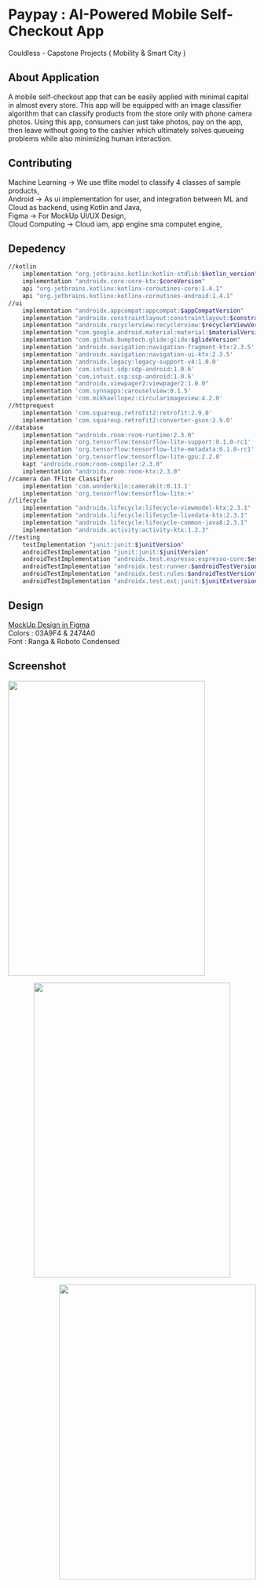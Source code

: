 # Paypay : AI-Powered Mobile Self-Checkout App
Couldless - Capstone Projects ( Mobility & Smart City )
## About Application
A mobile self-checkout app that can be easily applied with minimal capital in almost every store. This app will be equipped with an image classifier algorithm that can classify products from the store only with phone camera photos. Using this app, consumers can just take photos, pay on the app, then leave without going to the cashier which ultimately solves queueing problems while also minimizing human interaction.
## Contributing
Machine Learning -> We use tflite model to classify 4 classes of sample products,\
Android -> As ui implementation for user, and integration between ML and Cloud as backend, using Kotlin and Java,\
Figma -> For MockUp UI/UX Design,\
Cloud Computing ->  Cloud iam, app engine sma computet engine,
## Depedency
```bash
//kotlin
    implementation "org.jetbrains.kotlin:kotlin-stdlib:$kotlin_version"
    implementation "androidx.core:core-ktx:$coreVersion"
    api "org.jetbrains.kotlinx:kotlinx-coroutines-core:1.4.1"
    api "org.jetbrains.kotlinx:kotlinx-coroutines-android:1.4.1"
//ui
    implementation "androidx.appcompat:appcompat:$appCompatVersion"
    implementation "androidx.constraintlayout:constraintlayout:$constraintLayoutVersion"
    implementation "androidx.recyclerview:recyclerview:$recyclerViewVersion"
    implementation "com.google.android.material:material:$materialVersion"
    implementation "com.github.bumptech.glide:glide:$glideVersion"
    implementation 'androidx.navigation:navigation-fragment-ktx:2.3.5'
    implementation 'androidx.navigation:navigation-ui-ktx:2.3.5'
    implementation 'androidx.legacy:legacy-support-v4:1.0.0'
    implementation 'com.intuit.sdp:sdp-android:1.0.6'
    implementation 'com.intuit.ssp:ssp-android:1.0.6'
    implementation "androidx.viewpager2:viewpager2:1.0.0"
    implementation 'com.synnapps:carouselview:0.1.5'
    implementation 'com.mikhaellopez:circularimageview:4.2.0'
//httprequest
    implementation 'com.squareup.retrofit2:retrofit:2.9.0'
    implementation 'com.squareup.retrofit2:converter-gson:2.9.0'
//database
    implementation "androidx.room:room-runtime:2.3.0"
    implementation 'org.tensorflow:tensorflow-lite-support:0.1.0-rc1'
    implementation 'org.tensorflow:tensorflow-lite-metadata:0.1.0-rc1'
    implementation 'org.tensorflow:tensorflow-lite-gpu:2.2.0'
    kapt "androidx.room:room-compiler:2.3.0"
    implementation "androidx.room:room-ktx:2.3.0"
//camera dan TFlite Classifier
    implementation 'com.wonderkiln:camerakit:0.13.1'
    implementation 'org.tensorflow:tensorflow-lite:+'
//lifecycle
    implementation "androidx.lifecycle:lifecycle-viewmodel-ktx:2.3.1"
    implementation "androidx.lifecycle:lifecycle-livedata-ktx:2.3.1"
    implementation "androidx.lifecycle:lifecycle-common-java8:2.3.1"
    implementation "androidx.activity:activity-ktx:1.2.3"
//testing
    testImplementation "junit:junit:$junitVersion"
    androidTestImplementation "junit:junit:$junitVersion"
    androidTestImplementation "androidx.test.espresso:espresso-core:$espressoVersion"
    androidTestImplementation "androidx.test:runner:$androidTestVersion"
    androidTestImplementation "androidx.test:rules:$androidTestVersion"
    androidTestImplementation "androidx.test.ext:junit:$junitExtversion"
```
## Design
[MockUp Design in Figma](https://www.figma.com/file/Osh5oG320eGkT5FnMNOoIy/AI-Checkout?node-id=0%3A1)\
Colors : 03A9F4 & 2474A0 \
Font : Ranga & Roboto Condensed
## Screenshot
<img src="https://user-images.githubusercontent.com/30284330/121230282-40681500-c8b9-11eb-95cf-057982558eb9.png" width="400" height="600" /> 
<p align="center">
<img src="https://user-images.githubusercontent.com/30284330/121230925-fdf30800-c8b9-11eb-8aa4-9f68eafd122f.png" width="400" height="600" /> 
<p> 
<img align="right" src="https://user-images.githubusercontent.com/30284330/121231654-d9e3f680-c8ba-11eb-9d72-c85e64800f35.png" width="400" height="600" />

